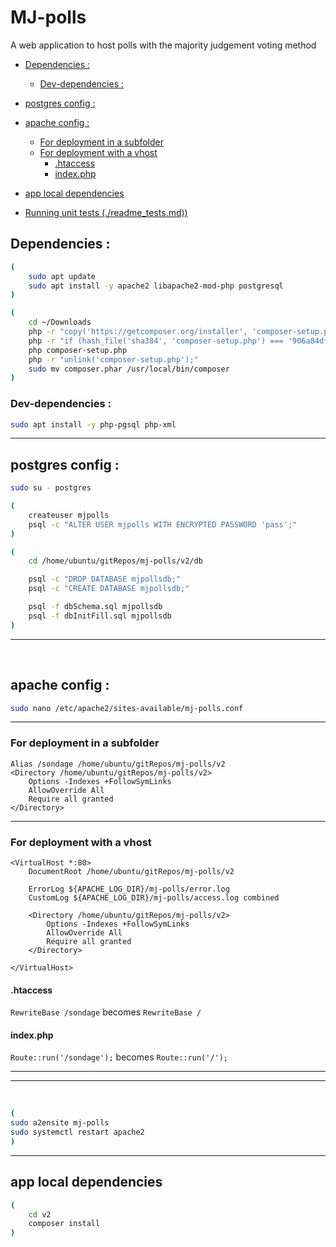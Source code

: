 
# MJ-polls

A web application to host polls with the majority judgement voting method

- [Dependencies :](#dependencies)
    - [Dev-dependencies :](#dev-dependencies)
- [postgres config :](#postgres-config)
- [apache config :](#apache-config)
    - [For deployment in a subfolder](#for-deployment-in-a-subfolder)
    - [For deployment with a vhost](#for-deployment-with-a-vhost)
        - [.htaccess](#htaccess)
        - [index.php](#indexphp)
- [app local dependencies](#app-local-dependencies)


- [Running unit tests (./readme_tests.md))](./readme_tests.md)

## Dependencies :

```bash
(
    sudo apt update
    sudo apt install -y apache2 libapache2-mod-php postgresql
)
```

```bash
(
    cd ~/Downloads
    php -r "copy('https://getcomposer.org/installer', 'composer-setup.php');"
    php -r "if (hash_file('sha384', 'composer-setup.php') === '906a84df04cea2aa72f40b5f787e49f22d4c2f19492ac310e8cba5b96ac8b64115ac402c8cd292b8a03482574915d1a8') { echo 'Installer verified'; } else { echo 'Installer corrupt'; unlink('composer-setup.php'); } echo PHP_EOL;"
    php composer-setup.php
    php -r "unlink('composer-setup.php');"
    sudo mv composer.phar /usr/local/bin/composer
)
```

### Dev-dependencies :

```bash
sudo apt install -y php-pgsql php-xml
```

<hr>

## postgres config :

```bash
sudo su - postgres
```

```bash
(
    createuser mjpolls
    psql -c "ALTER USER mjpolls WITH ENCRYPTED PASSWORD 'pass';"
)
``` 

```bash
(
    cd /home/ubuntu/gitRepos/mj-polls/v2/db

    psql -c "DROP DATABASE mjpollsdb;"
    psql -c "CREATE DATABASE mjpollsdb;"

    psql -f dbSchema.sql mjpollsdb
    psql -f dbInitFill.sql mjpollsdb
)
```
<hr>
<br>

## apache config :

```bash
sudo nano /etc/apache2/sites-available/mj-polls.conf
```

<hr>

### For deployment in a subfolder

```
Alias /sondage /home/ubuntu/gitRepos/mj-polls/v2
<Directory /home/ubuntu/gitRepos/mj-polls/v2>
    Options -Indexes +FollowSymLinks
    AllowOverride All
    Require all granted
</Directory>
```

<hr>

### For deployment with a vhost

```
<VirtualHost *:80>
    DocumentRoot /home/ubuntu/gitRepos/mj-polls/v2

    ErrorLog ${APACHE_LOG_DIR}/mj-polls/error.log
    CustomLog ${APACHE_LOG_DIR}/mj-polls/access.log combined    

    <Directory /home/ubuntu/gitRepos/mj-polls/v2>
        Options -Indexes +FollowSymLinks
        AllowOverride All
        Require all granted
    </Directory>

</VirtualHost>
```

#### .htaccess

`RewriteBase /sondage` becomes `RewriteBase /`

#### index.php

`Route::run('/sondage');` becomes `Route::run('/');`


<hr>
<hr>
<br>

```bash
(
sudo a2ensite mj-polls
sudo systemctl restart apache2
)
```

<hr>

## app local dependencies

```bash
(
    cd v2
    composer install
)
```



